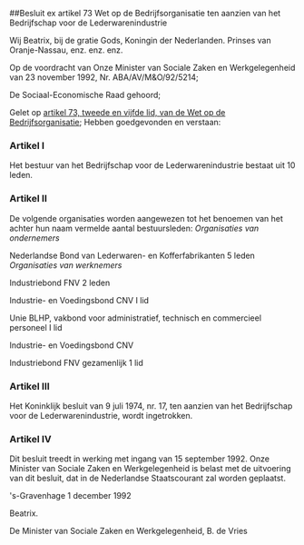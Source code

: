 <meta http-equiv='Content-Type' content='text/html; charset=utf-8' />

##Besluit ex artikel 73 Wet op de Bedrijfsorganisatie ten aanzien van het Bedrijfschap voor de Lederwarenindustrie

Wij Beatrix, bij de gratie Gods, Koningin der Nederlanden. Prinses van Oranje-Nassau, enz. enz. enz.

Op de voordracht van Onze Minister van Sociale Zaken en Werkgelegenheid van 23 november 1992, Nr. ABA/AV/M&O/92/5214;

De Sociaal-Economische Raad gehoord;

Gelet op [artikel 73, tweede en vijfde lid, van de Wet op de Bedrijfsorganisatie](../../../../../../../../../../../../../../../wet/wet/op/de/bedrijfsorganisatie/BWBR0002058/README.md);
Hebben goedgevonden en verstaan:    

### Artikel  I  

Het bestuur van het Bedrijfschap voor de Lederwarenindustrie bestaat uit 10 leden. 

### Artikel  II  

De volgende organisaties worden aangewezen tot het benoemen van het achter hun naam vermelde aantal bestuursleden:  *Organisaties van ondernemers*  

Nederlandse Bond van Lederwaren- en Kofferfabrikanten 5 leden    *Organisaties van werknemers*  

Industriebond FNV 2 leden 

Industrie- en Voedingsbond CNV I lid  

Unie BLHP, vakbond voor administratief, technisch en commercieel personeel I lid  

Industrie- en Voedingsbond CNV  

Industriebond FNV gezamenlijk 1 lid  

### Artikel  III  

Het Koninklijk besluit van 9 juli 1974, nr. 17, ten aanzien van het Bedrijfschap voor de Lederwarenindustrie, wordt ingetrokken. 

### Artikel  IV  

Dit besluit treedt in werking met ingang van 15 september 1992. Onze Minister van Sociale Zaken en Werkgelegenheid is belast met de uitvoering van dit besluit, dat in de Nederlandse Staatscourant zal worden geplaatst. 

's-Gravenhage 
1 december 1992    

Beatrix.  

De 
Minister van Sociale Zaken en Werkgelegenheid,
B. de  Vries    
